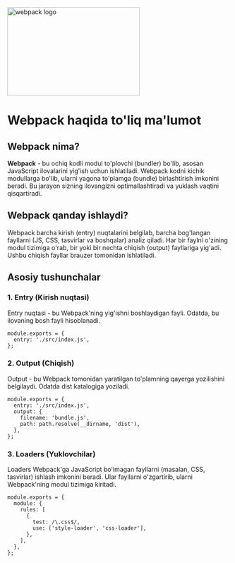 <img class="logo" src="https://webpack.js.org/site-logo.c0e60df418e04f58.svg" alt="webpack logo" width="300" height="200">

# Webpack haqida to'liq ma'lumot

## Webpack nima?
**Webpack** - bu ochiq kodli modul to'plovchi (bundler) bo'lib, asosan JavaScript ilovalarini yig'ish uchun ishlatiladi. Webpack kodni kichik modullarga bo'lib, ularni yagona to'plamga (bundle) birlashtirish imkonini beradi. Bu jarayon sizning ilovangizni optimallashtiradi va yuklash vaqtini qisqartiradi.

## Webpack qanday ishlaydi?
Webpack barcha kirish (entry) nuqtalarini belgilab, barcha bog'langan fayllarni (JS, CSS, tasvirlar va boshqalar) analiz qiladi. Har bir faylni o'zining modul tizimiga o'rab, bir yoki bir nechta chiqish (output) fayllariga yig'adi. Ushbu chiqish fayllar brauzer tomonidan ishlatiladi.

## Asosiy tushunchalar

### 1. Entry (Kirish nuqtasi)
Entry nuqtasi - bu Webpack'ning yig'ishni boshlaydigan fayli. Odatda, bu ilovaning bosh fayli hisoblanadi.

    module.exports = {
      entry: './src/index.js',
    };

### 2. Output (Chiqish)
Output - bu Webpack tomonidan yaratilgan to'plamning qayerga yozilishini belgilaydi. Odatda dist katalogiga yoziladi.

    module.exports = {
      entry: './src/index.js',
      output: {
        filename: 'bundle.js',
        path: path.resolve(__dirname, 'dist'),
      },
    };
### 3. Loaders (Yuklovchilar)
Loaders Webpack'ga JavaScript bo'lmagan fayllarni (masalan, CSS, tasvirlar) ishlash imkonini beradi. Ular fayllarni o'zgartirib, ularni Webpack'ning modul tizimiga kiritadi.

    module.exports = {
      module: {
        rules: [
          {
            test: /\.css$/,
            use: ['style-loader', 'css-loader'],
          },
        ],
      },
    };


    
